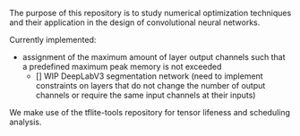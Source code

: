 The purpose of this repository is to study numerical optimization techniques and their application in the design of convolutional neural networks.

Currently implemented:
* assignment of the maximum amount of layer output channels such that a predefined maximum peak memory is not exceeded
  * [] WIP DeepLabV3 segmentation network (need to implement constraints on layers that do not change the number of output channels or require the same input channels at their inputs)

We make use of the tflite-tools repository for tensor lifeness and scheduling analysis.